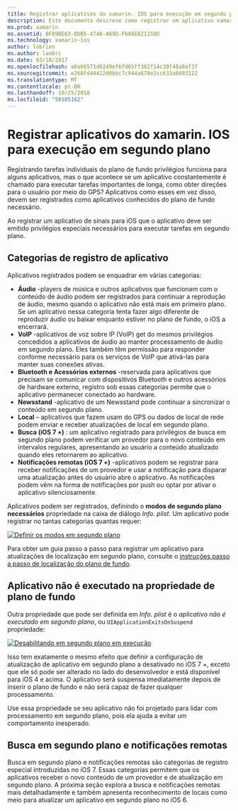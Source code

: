 ```yaml
---
title: Registrar aplicativos do xamarin. IOS para execução em segundo plano
description: Este documento descreve como registrar um aplicativo xamarin. IOS para ser executado em segundo plano. Ele aborda áudio aplicativos, VoIP aplicativos, Acessórios externos e bluetooth e muito mais.
ms.prod: xamarin
ms.assetid: 8F89BE63-DDB5-4740-A69D-F60AEB21150D
ms.technology: xamarin-ios
author: lobrien
ms.author: laobri
ms.date: 03/18/2017
ms.openlocfilehash: a0a66571d0249ef6fd65ff382f14c38f48a8af37
ms.sourcegitcommit: e268fd44422d0bbc7c944a678e2cc633a0493122
ms.translationtype: MT
ms.contentlocale: pt-BR
ms.lasthandoff: 10/25/2018
ms.locfileid: "50105162"
---
```

# <a name="registering-xamarinios-apps-to-run-in-the-background"></a>Registrar aplicativos do xamarin. IOS para execução em segundo plano

Registrando tarefas individuais do plano de fundo privilégios funciona para alguns aplicativos, mas o que acontece se um aplicativo constantemente é chamado para executar tarefas importantes de longa, como obter direções para o usuário por meio do GPS? Aplicativos como esses em vez disso, devem ser registrados como aplicativos conhecidos do plano de fundo necessário.

Ao registrar um aplicativo de sinais para iOS que o aplicativo deve ser emitido privilégios especiais necessários para executar tarefas em segundo plano.

## <a name="application-registration-categories"></a>Categorias de registro de aplicativo

Aplicativos registrados podem se enquadrar em várias categorias:

-  **Áudio** -players de música e outros aplicativos que funcionam com o conteúdo de áudio podem ser registrados para continuar a reprodução de áudio, mesmo quando o aplicativo não está mais em primeiro plano. Se um aplicativo nessa categoria tenta fazer algo diferente de reproduzir áudio ou baixar enquanto estiver no plano de fundo, o iOS a encerrará.
-  **VoIP** -aplicativos de voz sobre IP (VoIP) get do mesmos privilégios concedidos a aplicativos de áudio ao manter processamento de áudio em segundo plano. Eles também têm permissão para responder conforme necessário para os serviços de VoIP que ativá-las para manter suas conexões ativas.
-  **Bluetooth e Acessórios externos** -reservada para aplicativos que precisam se comunicar com dispositivos Bluetooth e outros acessórios de hardware externo, registro sob essas categorias permite que o aplicativo permanecer conectado ao hardware.
-  **Newsstand** -aplicativo de um Newsstand pode continuar a sincronizar o conteúdo em segundo plano.
-  **Local** – aplicativos que fazem usam do GPS ou dados de local de rede podem enviar e receber atualizações de local em segundo plano.
-  **Busca (iOS 7 +)** : um aplicativo registrado para privilégios de busca em segundo plano podem verificar um provedor para o novo conteúdo em intervalos regulares, apresentando ao usuário a conteúdo atualizado quando eles retornarem ao aplicativo.
-  **Notificações remotas (iOS 7 +)** -aplicativos podem se registrar para receber notificações de um provedor e usar a notificação para disparar uma atualização antes do usuário abre o aplicativo. As notificações podem vêm na forma de notificações por push ou optar por ativar o aplicativo silenciosamente.


Aplicativos podem ser registrados, definindo o **modos de segundo plano necessários** propriedade na caixa de diálogo *Info. plist*. Um aplicativo pode registrar no tantas categorias quantas requer:

 [![](registering-applications-to-run-in-background-images/bgmodes.png "Definir os modos em segundo plano")](registering-applications-to-run-in-background-images/bgmodes.png#lightbox)

Para obter um guia passo a passo para registrar um aplicativo para atualizações de localização em segundo plano, consulte o [instruções passo a passo de localização do plano de fundo](~/ios/app-fundamentals/backgrounding/ios-backgrounding-walkthroughs/location-walkthrough.md).

## <a name="application-does-not-run-in-background-property"></a>Aplicativo não é executado na propriedade de plano de fundo

Outra propriedade que pode ser definida em *Info. plist* é o *aplicativo não é executado em segundo plano*, ou `UIApplicationExitsOnSuspend` propriedade:

 [![](registering-applications-to-run-in-background-images/plist.png "Desabilitando em segundo plano em execução")](registering-applications-to-run-in-background-images/plist.png#lightbox)

Isso tem exatamente o mesmo efeito que definir a configuração de atualização de aplicativo em segundo plano a desativado no iOS 7 +, exceto que ele só pode ser alterado no lado do desenvolvedor e está disponível para iOS 4 e acima. O aplicativo será suspensa imediatamente depois de inserir o plano de fundo e não será capaz de fazer qualquer processamento.

Use essa propriedade se seu aplicativo não foi projetado para lidar com processamento em segundo plano, pois ela ajuda a evitar um comportamento inesperado.

## <a name="background-fetch-and-remote-notifications"></a>Busca em segundo plano e notificações remotas

Busca em segundo plano e notificações remotas são categorias de registro especial introduzidas no iOS 7. Essas categorias permitem que os aplicativos receber o novo conteúdo de um provedor e de atualização em segundo plano. A próxima seção explora a busca e notificações remotas mais detalhadamente e também apresenta reconhecimento de locais como meio para atualizar um aplicativo em segundo plano no iOS 6.
